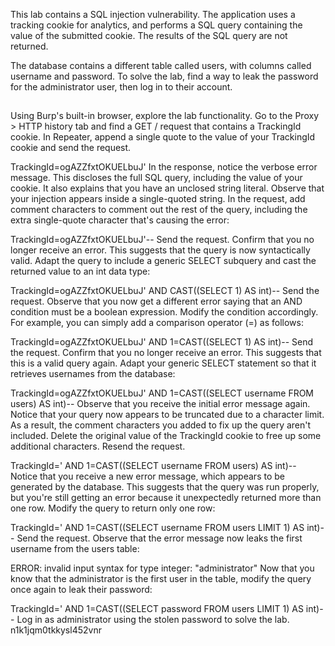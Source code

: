 This lab contains a SQL injection vulnerability. The application uses a tracking cookie for analytics, and performs a SQL query containing the value of the submitted cookie. The results of the SQL query are not returned.

The database contains a different table called users, with columns called username and password. To solve the lab, find a way to leak the password for the administrator user, then log in to their account.

##
Using Burp's built-in browser, explore the lab functionality.
Go to the Proxy > HTTP history tab and find a GET / request that contains a TrackingId cookie.
In Repeater, append a single quote to the value of your TrackingId cookie and send the request.

TrackingId=ogAZZfxtOKUELbuJ'
In the response, notice the verbose error message. This discloses the full SQL query, including the value of your cookie. It also explains that you have an unclosed string literal. Observe that your injection appears inside a single-quoted string.
In the request, add comment characters to comment out the rest of the query, including the extra single-quote character that's causing the error:

TrackingId=ogAZZfxtOKUELbuJ'--
Send the request. Confirm that you no longer receive an error. This suggests that the query is now syntactically valid.
Adapt the query to include a generic SELECT subquery and cast the returned value to an int data type:

TrackingId=ogAZZfxtOKUELbuJ' AND CAST((SELECT 1) AS int)--
Send the request. Observe that you now get a different error saying that an AND condition must be a boolean expression.
Modify the condition accordingly. For example, you can simply add a comparison operator (=) as follows:

TrackingId=ogAZZfxtOKUELbuJ' AND 1=CAST((SELECT 1) AS int)--
Send the request. Confirm that you no longer receive an error. This suggests that this is a valid query again.
Adapt your generic SELECT statement so that it retrieves usernames from the database:

TrackingId=ogAZZfxtOKUELbuJ' AND 1=CAST((SELECT username FROM users) AS int)--
Observe that you receive the initial error message again. Notice that your query now appears to be truncated due to a character limit. As a result, the comment characters you added to fix up the query aren't included.
Delete the original value of the TrackingId cookie to free up some additional characters. Resend the request.

TrackingId=' AND 1=CAST((SELECT username FROM users) AS int)--
Notice that you receive a new error message, which appears to be generated by the database. This suggests that the query was run properly, but you're still getting an error because it unexpectedly returned more than one row.
Modify the query to return only one row:

TrackingId=' AND 1=CAST((SELECT username FROM users LIMIT 1) AS int)--
Send the request. Observe that the error message now leaks the first username from the users table:

ERROR: invalid input syntax for type integer: "administrator"
Now that you know that the administrator is the first user in the table, modify the query once again to leak their password:

TrackingId=' AND 1=CAST((SELECT password FROM users LIMIT 1) AS int)--
Log in as administrator using the stolen password to solve the lab.
n1k1jqm0tkkysl452vnr
